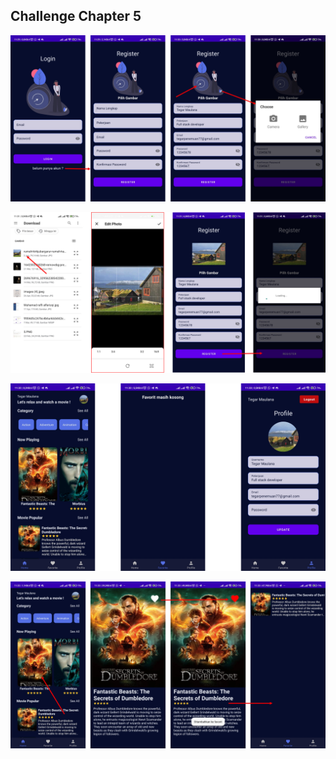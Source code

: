 ## Challenge Chapter 5
![IMAGE ALT TEXT HERE](demo/1.png)

![IMAGE ALT TEXT HERE](demo/2.png)

![IMAGE ALT TEXT HERE](demo/3.png)

![IMAGE ALT TEXT HERE](demo/4.png)
